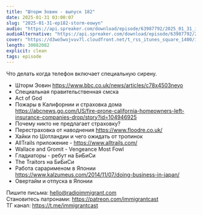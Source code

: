 ```yaml
---
title: "Шторм Эовин - выпуск 182"
date: 2025-01-31 03:00:07
slug: "2025-01-31-ep182-storm-eowyn"
audio: "https://api.spreaker.com/download/episode/63987792/2025_01_31_icast_ep182_storm_eowyn.mp3"
audioAlternative: "https://api.spreaker.com/download/episode/63987792/2025_01_31_icast_ep182_storm_eowyn.mp3"
cover: "https://d3wo5wojvuv7l.cloudfront.net/t_rss_itunes_square_1400/images.spreaker.com/original/9a9c063184bc34898d4b8bac778155b1.jpg"
length: 30082082
explicit: clean
tags: episode
---
```


Что делать когда телефон включает специальную сирену.  
  
* Шторм Эовин https://www.bbc.co.uk/news/articles/c78x4503neyo  
* Специальная правительственная смска  
* Act of God  
* Пожары в Калифорнии и страховка дома https://abcnews.go.com/US/fire-prone-california-homeowners-left-insurance-companies-drop/story?id=104946925  
* Почему никто не предлагает страховку?  
* Перестраховка от наводнения https://www.floodre.co.uk/  
* Хайки по Шотландии и чего ожидать от тропинок  
* AllTrails приложение - https://www.alltrails.com/  
* Wallace and Gromit - Vengeance Most Fowl  
* Гладиаторы - ребут на БиБиСи  
* The Traitors на БиБиСи  
* Работа сарарименом в Японии https://www.kalzumeus.com/2014/11/07/doing-business-in-japan/  
* Овертайм и отпуска в Японии  
  
Пишите письма: hello@radioimmigrant.com  
Становитесь патронами: https://patreon.com/immigrantcast  
ТГ канал: https://t.me/immigrantcast
